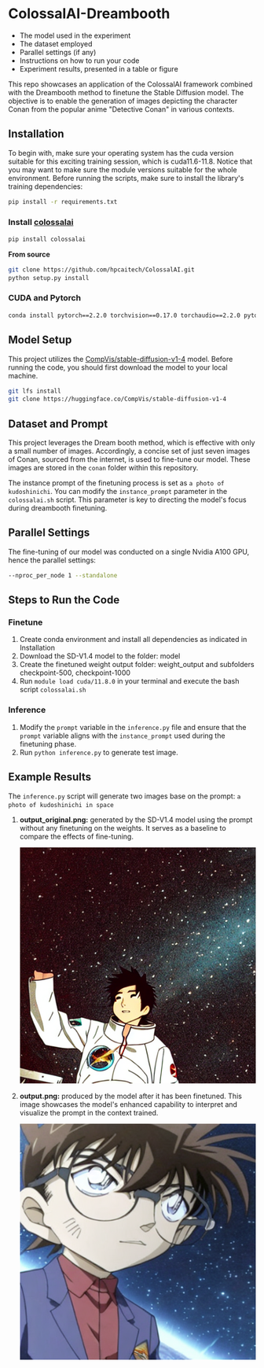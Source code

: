 # ColossalAI-Dreambooth

- The model used in the experiment
- The dataset employed
- Parallel settings (if any)
- Instructions on how to run your code
- Experiment results, presented in a table or figure

This repo showcases an application of the ColossalAI framework combined with the Dreambooth method to finetune the Stable Diffusion model. The objective is to enable the generation of images depicting the character Conan from the popular anime "Detective Conan" in various contexts.

## Installation

To begin with, make sure your operating system has the cuda version suitable for this exciting training session, which is cuda11.6-11.8. Notice that you may want to make sure the module versions suitable for the whole environment. Before running the scripts, make sure to install the library's training dependencies:

```bash
pip install -r requirements.txt
```

### Install [colossalai](https://github.com/hpcaitech/ColossalAI.git)

```bash
pip install colossalai
```

**From source**

```bash
git clone https://github.com/hpcaitech/ColossalAI.git
python setup.py install
```

### CUDA and Pytorch

```bash
conda install pytorch==2.2.0 torchvision==0.17.0 torchaudio==2.2.0 pytorch-cuda=11.8 -c pytorch -c nvidia
```

## Model Setup

This project utilizes the [CompVis/stable-diffusion-v1-4](https://huggingface.co/CompVis/stable-diffusion-v1-4/tree/main) model. Before running the code, you should first download the model to your local machine. 

```bash
git lfs install
git clone https://huggingface.co/CompVis/stable-diffusion-v1-4
```

## Dataset and Prompt

This project leverages the Dream booth method, which is effective with only a small number of images. Accordingly, a concise set of just seven images of Conan, sourced from the internet, is used to fine-tune our model. These images are stored in the `conan` folder within this repository.

The instance prompt of the finetuning process is set as ``a photo of kudoshinichi``. You can modify the `instance_prompt` parameter in the `colossalai.sh` script. This parameter is key to directing the model's focus during dreambooth finetuning.

## Parallel Settings

The fine-tuning of our model was conducted on a single Nvidia A100 GPU, hence the parallel settings:

```bash
--nproc_per_node 1 --standalone
```

## Steps to Run the Code

### Finetune

1. Create conda environment and install all dependencies as indicated in Installation
2. Download the SD-V1.4 model to the folder: model
3. Create the finetuned weight output folder: weight_output and subfolders checkpoint-500, checkpoint-1000
4. Run ``module load cuda/11.8.0`` in your terminal and execute the bash script ``colossalai.sh``

### Inference

1. Modify the ``prompt`` variable in the ``inference.py`` file and ensure that the `prompt` variable aligns with the `instance_prompt` used during the finetuning phase.
2. Run ```python inference.py``` to generate test image. 

## Example Results

The `inference.py` script will generate two images base on the prompt: `a photo of kudoshinichi in space`

1. **output_original.png:** generated by the SD-V1.4 model using the prompt without any finetuning on the weights. It serves as a baseline to compare the effects of fine-tuning.

   ![output_original](./output_original.png)

2. **output.png:** produced by the model after it has been finetuned. This image showcases the model's enhanced capability to interpret and visualize the prompt in the context trained.

   ![output](./output.png)
